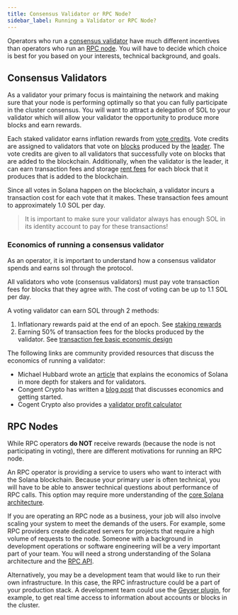 ```yaml
---
title: Consensus Validator or RPC Node?
sidebar_label: Running a Validator or RPC Node?
---
```


Operators who run a [consensus validator](./what-is-a-validator.md) have much
different incentives than operators who run an
[RPC node](./what-is-an-rpc-node.md). You will have to decide which choice is
best for you based on your interests, technical background, and goals.

## Consensus Validators

As a validator your primary focus is maintaining the network and making sure
that your node is performing optimally so that you can fully participate in the
cluster consensus. You will want to attract a delegation of SOL to your
validator which will allow your validator the opportunity to produce more blocks
and earn rewards.

Each staked validator earns inflation rewards from
[vote credits](https://solana.com/docs/terminology#vote-credit). Vote credits
are assigned to validators that vote on
[blocks](https://solana.com/docs/terminology#block) produced by the
[leader](https://solana.com/docs/terminology#leader). The vote credits are given
to all validators that successfully vote on blocks that are added to the
blockchain. Additionally, when the validator is the leader, it can earn
transaction fees and storage
[rent fees](https://solana.com/docs/core/accounts#rent) for each block that it
produces that is added to the blockchain.

Since all votes in Solana happen on the blockchain, a validator incurs a
transaction cost for each vote that it makes. These transaction fees amount to
approximately 1.0 SOL per day.

> It is important to make sure your validator always has enough SOL in its
> identity account to pay for these transactions!

### Economics of running a consensus validator

As an operator, it is important to understand how a consensus validator spends
and earns sol through the protocol.

All validators who vote (consensus validators) must pay vote transaction fees
for blocks that they agree with. The cost of voting can be up to 1.1 SOL per
day.

A voting validator can earn SOL through 2 methods:

1. Inflationary rewards paid at the end of an epoch. See
   [staking rewards](./../../implemented-proposals/staking-rewards.md)
2. Earning 50% of transaction fees for the blocks produced by the validator. See
   [transaction fee basic economic design](../../transaction_fees.md#basic-economic-design)

The following links are community provided resources that discuss the economics
of running a validator:

- Michael Hubbard wrote an
  [article](https://laine-sa.medium.com/solana-staking-rewards-validator-economics-how-does-it-work-6718e4cccc4e)
  that explains the economics of Solana in more depth for stakers and for
  validators.
- Congent Crypto has written a
  [blog post](https://medium.com/@Cogent_Crypto/how-to-become-a-validator-on-solana-9dc4288107b7)
  that discusses economics and getting started.
- Cogent Crypto also provides a
  [validator profit calculator](https://cogentcrypto.io/ValidatorProfitCalculator)

## RPC Nodes

While RPC operators **do NOT** receive rewards (because the node is not
participating in voting), there are different motivations for running an RPC
node.

An RPC operator is providing a service to users who want to interact with the
Solana blockchain. Because your primary user is often technical, you will have
to be able to answer technical questions about performance of RPC calls. This
option may require more understanding of the
[core Solana architecture](../../cluster/overview.md).

If you are operating an RPC node as a business, your job will also involve
scaling your system to meet the demands of the users. For example, some RPC
providers create dedicated servers for projects that require a high volume of
requests to the node. Someone with a background in development operations or
software engineering will be a very important part of your team. You will need a
strong understanding of the Solana architecture and the
[RPC API](../../api/http.md).

Alternatively, you may be a development team that would like to run their own
infrastructure. In this case, the RPC infrastructure could be a part of your
production stack. A development team could use the
[Geyser plugin](../../developing/plugins/geyser-plugins.md), for example, to get
real time access to information about accounts or blocks in the cluster.
